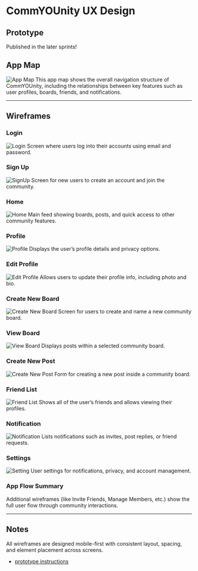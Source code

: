 # CommYOUnity UX Design

## Prototype
Published in the later sprints!


## App Map
![App Map](./App%20Map.png)
This app map shows the overall navigation structure of CommYOUnity, including the relationships between key features such as user profiles, boards, friends, and notifications.

---

## Wireframes

### Login
![Login](./Login.png)
Screen where users log into their accounts using email and password.

### Sign Up
![SignUp](./SignUp.png)
Screen for new users to create an account and join the community.

### Home
![Home](./Home.png)
Main feed showing boards, posts, and quick access to other community features.

### Profile
![Profile](./Profile.png)
Displays the user’s profile details and privacy options.

### Edit Profile
![Edit Profile](./Edit%20Profile.png)
Allows users to update their profile info, including photo and bio.

### Create New Board
![Create New Board](./Create%20New%20Board.png)
Screen for users to create and name a new community board.

### View Board
![View Board](./View%20Board.png)
Displays posts within a selected community board.

### Create New Post
![Create New Post](./Create%20New%20Post.png)
Form for creating a new post inside a community board.

### Friend List
![Friend List](./Friend%20List.png)
Shows all of the user’s friends and allows viewing their profiles.

### Notification
![Notification](./Notification.png)
Lists notifications such as invites, post replies, or friend requests.

### Settings
![Setting](./Setting.png)
User settings for notifications, privacy, and account management.

### App Flow Summary
Additional wireframes (like Invite Friends, Manage Members, etc.) show the full user flow through community interactions.

---

## Notes
All wireframes are designed mobile-first with consistent layout, spacing, and element placement across screens.


- [prototype instructions](instructions-0b-prototyping.md)

